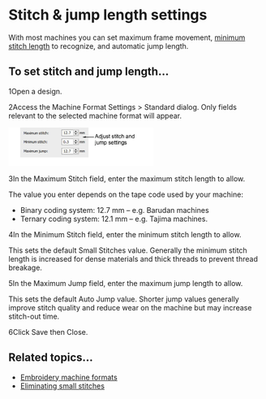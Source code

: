 # Stitch & jump length settings

With most machines you can set maximum frame movement, [minimum stitch length](../../glossary/glossary) to recognize, and automatic jump length.

## To set stitch and jump length...

1Open a design.

2Access the Machine Format Settings > Standard dialog. Only fields relevant to the selected machine format will appear.

![machines00001.png](assets/machines00001.png)

3In the Maximum Stitch field, enter the maximum stitch length to allow.

The value you enter depends on the tape code used by your machine:

- Binary coding system: 12.7 mm – e.g. Barudan machines
- Ternary coding system: 12.1 mm – e.g. Tajima machines.

4In the Minimum Stitch field, enter the minimum stitch length to allow.

This sets the default Small Stitches value. Generally the minimum stitch length is increased for dense materials and thick threads to prevent thread breakage.

5In the Maximum Jump field, enter the maximum jump length to allow.

This sets the default Auto Jump value. Shorter jump values generally improve stitch quality and reduce wear on the machine but may increase stitch-out time.

6Click Save then Close.

## Related topics...

- [Embroidery machine formats](../../Basics/basics/Embroidery_machine_formats)
- [Eliminating small stitches](../../Quality/quality/Eliminating_small_stitches)
